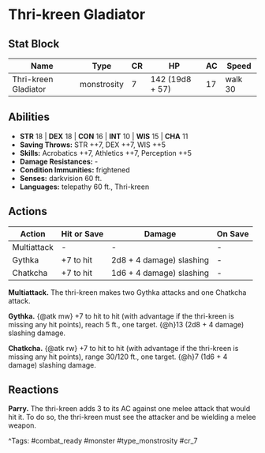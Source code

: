 # Thri-kreen Gladiator

## Stat Block

| Name | Type | CR | HP | AC | Speed |
|------|------|----|----|----|-------|
| Thri-kreen Gladiator | monstrosity | 7 | 142 (19d8 + 57) | 17 | walk 30 |

## Abilities

- **STR** 18 | **DEX** 18 | **CON** 16 | **INT** 10 | **WIS** 15 | **CHA** 11
- **Saving Throws:** STR ++7, DEX ++7, WIS ++5  
- **Skills:** Acrobatics ++7, Athletics ++7, Perception ++5  
- **Damage Resistances:** -  
- **Condition Immunities:** frightened  
- **Senses:** darkvision 60 ft.  
- **Languages:** telepathy 60 ft., Thri-kreen


## Actions

| Action | Hit or Save | Damage | On Save |
|--------|--------------|--------|----------|
| Multiattack | - | - | - |
| Gythka | +7 to hit | 2d8 + 4 damage) slashing | - |
| Chatkcha | +7 to hit | 1d6 + 4 damage) slashing | - |

**Multiattack.** The thri-kreen makes two Gythka attacks and one Chatkcha attack.

**Gythka.** {@atk mw} +7 to hit to hit (with advantage if the thri-kreen is missing any hit points), reach 5 ft., one target. {@h}13 (2d8 + 4 damage) slashing damage.

**Chatkcha.** {@atk rw} +7 to hit to hit (with advantage if the thri-kreen is missing any hit points), range 30/120 ft., one target. {@h}7 (1d6 + 4 damage) slashing damage.

## Reactions

**Parry.** The thri-kreen adds 3 to its AC against one melee attack that would hit it. To do so, the thri-kreen must see the attacker and be wielding a melee weapon.



^Tags: #combat_ready #monster #type_monstrosity #cr_7
